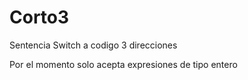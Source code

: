 # Corto3
Sentencia Switch  a codigo 3 direcciones

Por el momento solo acepta expresiones de tipo entero
